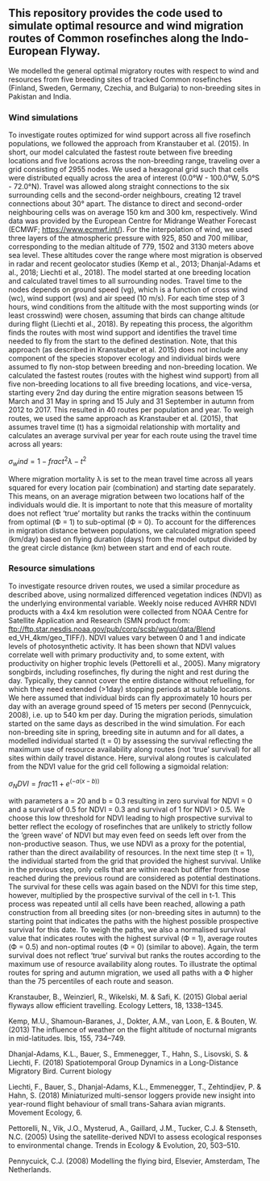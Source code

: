 ## This repository provides the code used to simulate optimal resource and wind migration routes of Common rosefinches along the Indo-European Flyway.

We modelled the general optimal migratory routes with respect to wind and resources from five breeding sites of tracked Common rosefinches (Finland, Sweden, Germany, Czechia, and Bulgaria) to non-breeding sites in Pakistan and India.

### Wind simulations

To investigate routes optimized for wind support across all five rosefinch populations, we followed the approach from Kranstauber et al. (2015). In short, our model calculated the fastest route between five breeding locations and five locations across the non-breeding range, traveling over a grid consisting of 2955 nodes. We used a hexagonal grid such that cells were distributed equally across the area of interest (0.0°W - 100.0°W, 5.0°S - 72.0°N). Travel was allowed along straight connections to the six surrounding cells and the second-order neighbours, creating 12 travel connections about 30° apart. The distance to direct and second-order neighbouring cells was on average 150 km and 300 km, respectively. Wind data was provided by the European Centre for Midrange Weather Forecast (ECMWF; https://www.ecmwf.int/). For the interpolation of wind, we used three layers of the atmospheric pressure with 925, 850 and 700 millibar, corresponding to the median altitude of 779, 1502 and 3130 meters above sea level. These altitudes cover the range where most migration is observed in radar and recent geolocator studies (Kemp et al., 2013; Dhanjal-Adams et al., 2018; Liechti et al., 2018).  The model started at one breeding location and calculated travel times to all surrounding nodes. Travel time to the nodes depends on ground speed (vg), which is a function of cross wind (wc), wind support (ws) and air speed (10 m/s). For each time step of 3 hours, wind conditions from the altitude with the most supporting winds (or least crosswind) were chosen, assuming that birds can change altitude during flight (Liechti et al., 2018). By repeating this process, the algorithm finds the routes with most wind support and identifies the travel time needed to fly from the start to the defined destination. Note, that this approach (as described in Kranstauber et al. 2015) does not include any component of the species stopover ecology and individual birds were assumed to fly non-stop between breeding and non-breeding location.  We calculated the fastest routes (routes with the highest wind support) from all five non-breeding locations to all five breeding locations, and vice-versa, starting every 2nd day during the entire migration seasons between 15 March and 31 May in spring and 15 July and 31 September in autumn from 2012 to 2017. This resulted in 40 routes per population and year. To weigh routes, we used the same approach as Kranstauber et al. (2015), that assumes travel time (t) has a sigmoidal relationship with mortality and calculates an average survival per year for each route using the travel time across all years:

$\sigma_wind= 1 -  frac{t^2}{\lambda - t^2}$

Where migration mortality λ is set to the mean travel time across all years squared for every location pair (combination) and starting date separately. This means, on an average migration between two locations half of the individuals would die. It is important to note that this measure of mortality does not reflect ‘true’ mortality but ranks the tracks within the continuum from optimal (Ф = 1) to sub-optimal (Ф = 0). To account for the differences in migration distance between populations, we calculated migration speed (km/day) based on flying duration (days) from the model output divided by the great circle distance (km) between start and end of each route.

### Resource simulations
To investigate resource driven routes, we used a similar procedure as described above, using normalized differenced vegetation indices (NDVI) as the underlying environmental variable. Weekly noise reduced AVHRR NDVI products with a 4x4 km resolution were collected from NOAA Centre for Satellite Application and Research (SMN product from: ftp://ftp.star.nesdis.noaa.gov/pub/corp/scsb/wguo/data/Blend ed_VH_4km/geo_TIFF/). NDVI values vary between 0 and 1 and indicate levels of photosynthetic activity. It has been shown that NDVI values correlate well with primary productivity and, to some extent, with productivity on higher trophic levels (Pettorelli et al., 2005). Many migratory songbirds, including rosefinches, fly during the night and rest during the day. Typically, they cannot cover the entire distance without refuelling, for which they need extended (>1day) stopping periods at suitable locations. We here assumed that individual birds can fly approximately 10 hours per day with an average ground speed of 15 meters per second (Pennycuick, 2008), i.e. up to 540 km per day. During the migration periods, simulation started on the same days as described in the wind simulation. For each non-breeding site in spring, breeding site in autumn and for all dates, a modelled individual started (t = 0) by assessing the survival reflecting the maximum use of resource availability along routes (not ‘true’ survival) for all sites within daily travel distance. Here, survival along routes is calculated from the NDVI value for the grid cell following a sigmoidal relation:

$\sigma_NDVI =  frac{1}{1 + e^(-a(x-b))}$

with parameters a = 20 and b = 0.3 resulting in zero survival for NDVI = 0 and a survival of 0.5 for NDVI = 0.3 and survival of 1 for NDVI > 0.5. We choose this low threshold for NDVI leading to high prospective survival to better reflect the ecology of rosefinches that are unlikely to strictly follow the ‘green wave’ of NDVI but may even feed on seeds left over from the non-productive season. Thus, we use NDVI as a proxy for the potential, rather than the direct availability of resources. In the next time step (t = 1), the individual started from the grid that provided the highest survival. Unlike in the previous step, only cells that are within reach but differ from those reached during the previous round are considered as potential destinations. The survival for these cells was again based on the NDVI for this time step, however, multiplied by the prospective survival of the cell in t-1. This process was repeated until all cells have been reached, allowing a path construction from all breeding sites (or non-breeding sites in autumn) to the starting point that indicates the paths with the highest possible prospective survival for this date. To weigh the paths, we also a normalised survival value that indicates routes with the highest survival (Ф = 1), average routes (Ф = 0.5) and non-optimal routes (Ф = 0) (similar to above). Again, the term survival does not reflect ‘true’ survival but ranks the routes according to the maximum use of resource availability along routes. To illustrate the optimal routes for spring and autumn migration, we used all paths with a Ф higher than the 75 percentiles of each route and season.


Kranstauber, B., Weinzierl, R., Wikelski, M. & Safi, K. (2015) Global aerial flyways allow efficient travelling. Ecology Letters, 18, 1338–1345.

Kemp, M.U., Shamoun-Baranes, J., Dokter, A.M., van Loon, E. & Bouten, W. (2013) The influence of weather on the flight altitude of nocturnal migrants in mid-latitudes. Ibis, 155, 734–749.

Dhanjal-Adams, K.L., Bauer, S., Emmenegger, T., Hahn, S., Lisovski, S. & Liechti, F. (2018) Spatiotemporal Group Dynamics in a Long-Distance Migratory Bird. Current biology

Liechti, F., Bauer, S., Dhanjal-Adams, K.L., Emmenegger, T., Zehtindjiev, P. & Hahn, S. (2018) Miniaturized multi-sensor loggers provide new insight into year-round flight behaviour of small trans-Sahara avian migrants. Movement Ecology, 6.

Pettorelli, N., Vik, J.O., Mysterud, A., Gaillard, J.M., Tucker, C.J. & Stenseth, N.C. (2005) Using the satellite-derived NDVI to assess ecological responses to environmental change. Trends in Ecology & Evolution, 20, 503–510.

Pennycuick, C.J. (2008) Modelling the flying bird, Elsevier, Amsterdam, The Netherlands.